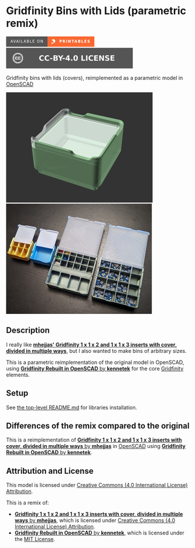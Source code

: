 # Gridfinity Bins with Lids (parametric remix)

[![Available on Printables][printables-badge]][printables-model]
[![CC-BY-4.0 license][license-badge]][license]

Gridfinity bins with lids (covers), reimplemented as a parametric model in
[OpenSCAD][openscad]

![Photo](images/readme/demo.gif)
![Model render](images/readme/photo-open.jpg)

## Description

I really like
[**mhejjas' Gridfinity 1 x 1 x 2 and 1 x 1 x 3 inserts with cover, divided in multiple ways**][original-model-url],
but I also wanted to make bins of arbitrary sizes.

This is a parametric reimplementation of the original model in OpenSCAD, using
[**Gridfinity Rebuilt in OpenSCAD** by **kennetek**][gridfinity-rebuilt-openscad]
for the core [Gridfinity][gridfinity] elements.

## Setup

See [the top-level README.md](/README.md) for libraries installation.

## Differences of the remix compared to the original

This is a reimplementation of
[**Gridfinity 1 x 1 x 2 and 1 x 1 x 3 inserts with cover, divided in multiple ways** by **mhejjas**][original-model-url]
in [OpenSCAD][openscad] using
[**Gridfinity Rebuilt in OpenSCAD** by **kennetek**][gridfinity-rebuilt-openscad].

## Attribution and License

This model is licensed under
[Creative Commons (4.0 International License) Attribution][license].

This is a remix of:

* [**Gridfinity 1 x 1 x 2 and 1 x 1 x 3 inserts with cover, divided in multiple ways** by **mhejjas**][original-model-url],
  which is licensed under
  [Creative Commons (4.0 International License) Attribution][original-model-license].
* [**Gridfinity Rebuilt in OpenSCAD** by **kennetek**][gridfinity-rebuilt-openscad],
  which is licensed under the
  [MIT License][gridfinity-license].

[gridfinity-license]: LICENSE.gridfinity
[gridfinity-rebuilt-openscad]: https://github.com/kennetek/gridfinity-rebuilt-openscad
[gridfinity]: https://www.youtube.com/watch?v=ra_9zU-mnl8
[license-badge]: /_static/license-badge-cc-by-4.0.svg
[license]: http://creativecommons.org/licenses/by/4.0/
[openscad]: https://openscad.org
[original-model-license]: http://creativecommons.org/licenses/by/4.0/
[original-model-url]: https://www.printables.com/model/665798-gridfinity-1-x-1-x-2-and-1-x-1-x-3-inserts-with-co
[printables-badge]: /_static/printables-badge.png
[printables-model]: https://www.printables.com/model/751715
